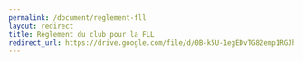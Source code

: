 ```yaml
---
permalink: /document/reglement-fll
layout: redirect
title: Règlement du club pour la FLL
redirect_url: https://drive.google.com/file/d/0B-k5U-1egEDvTG82emp1RGJhQmc/view?usp=sharing
---
```


